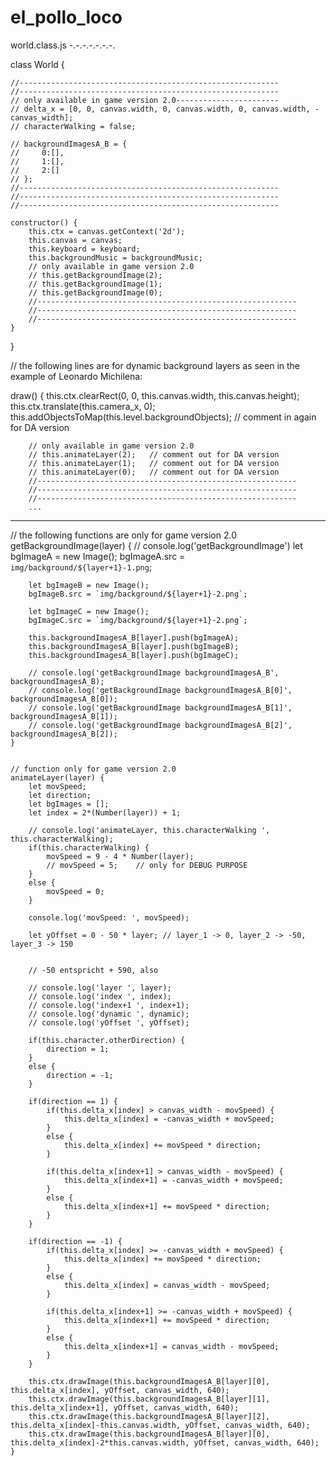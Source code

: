 # el_pollo_loco




world.class.js
-.-.-.-.-.-.-.



class World {

    //----------------------------------------------------------
    //----------------------------------------------------------
    // only available in game version 2.0-----------------------
    // delta_x = [0, 0, canvas.width, 0, canvas.width, 0, canvas.width, -canvas_width];
    // characterWalking = false;

    // backgroundImagesA_B = {
    //     0:[],
    //     1:[],
    //     2:[]
    // };
    //----------------------------------------------------------
    //----------------------------------------------------------
    //----------------------------------------------------------

    constructor() {
        this.ctx = canvas.getContext('2d');
        this.canvas = canvas;
        this.keyboard = keyboard;
        this.backgroundMusic = backgroundMusic;
        // only available in game version 2.0
        // this.getBackgroundImage(2);
        // this.getBackgroundImage(1);
        // this.getBackgroundImage(0);
        //----------------------------------------------------------
        //----------------------------------------------------------
        //----------------------------------------------------------
    }
}

// the following lines are for dynamic background layers as seen in the example of Leonardo Michilena:

draw() {
        this.ctx.clearRect(0, 0, this.canvas.width, this.canvas.height);
        this.ctx.translate(this.camera_x, 0);
        this.addObjectsToMap(this.level.backgroundObjects); // comment in again for DA version

        // only available in game version 2.0
        // this.animateLayer(2);   // comment out for DA version
        // this.animateLayer(1);   // comment out for DA version
        // this.animateLayer(0);   // comment out for DA version        
        //----------------------------------------------------------
        //----------------------------------------------------------
        //----------------------------------------------------------
        ...


--------


// the following functions are only for game version 2.0
    getBackgroundImage(layer) {
        // console.log('getBackgroundImage')
        let bgImageA = new Image();
        bgImageA.src = `img/background/${layer+1}-1.png`;

        let bgImageB = new Image();
        bgImageB.src = `img/background/${layer+1}-2.png`;

        let bgImageC = new Image();
        bgImageC.src = `img/background/${layer+1}-2.png`;

        this.backgroundImagesA_B[layer].push(bgImageA);
        this.backgroundImagesA_B[layer].push(bgImageB);
        this.backgroundImagesA_B[layer].push(bgImageC);

        // console.log('getBackgroundImage backgroundImagesA_B', backgroundImagesA_B);
        // console.log('getBackgroundImage backgroundImagesA_B[0]', backgroundImagesA_B[0]);
        // console.log('getBackgroundImage backgroundImagesA_B[1]', backgroundImagesA_B[1]);
        // console.log('getBackgroundImage backgroundImagesA_B[2]', backgroundImagesA_B[2]);
    }


    // function only for game version 2.0
    animateLayer(layer) {
        let movSpeed;
        let direction;
        let bgImages = [];
        let index = 2*(Number(layer)) + 1;

        // console.log('animateLayer, this.characterWalking ', this.characterWalking);
        if(this.characterWalking) {
            movSpeed = 9 - 4 * Number(layer);
            // movSpeed = 5;    // only for DEBUG PURPOSE
        }
        else {
            movSpeed = 0;
        }

        console.log('movSpeed: ', movSpeed);
        
        let yOffset = 0 - 50 * layer; // layer_1 -> 0, layer_2 -> -50, layer_3 -> 150
        

        // -50 entspricht + 590, also 

        // console.log('layer ', layer);
        // console.log('index ', index);
        // console.log('index+1 ', index+1);
        // console.log('dynamic ', dynamic);
        // console.log('yOffset ', yOffset);

        if(this.character.otherDirection) {
            direction = 1;
        }
        else {
            direction = -1;
        }
        
        if(direction == 1) {
            if(this.delta_x[index] > canvas_width - movSpeed) {
                this.delta_x[index] = -canvas_width + movSpeed;
            }
            else {
                this.delta_x[index] += movSpeed * direction;
            }

            if(this.delta_x[index+1] > canvas_width - movSpeed) {
                this.delta_x[index+1] = -canvas_width + movSpeed;
            }
            else {
                this.delta_x[index+1] += movSpeed * direction;
            }
        }

        if(direction == -1) {
            if(this.delta_x[index] >= -canvas_width + movSpeed) {
                this.delta_x[index] += movSpeed * direction;
            }
            else {
                this.delta_x[index] = canvas_width - movSpeed;
            }

            if(this.delta_x[index+1] >= -canvas_width + movSpeed) {
                this.delta_x[index+1] += movSpeed * direction;
            }
            else {
                this.delta_x[index+1] = canvas_width - movSpeed;
            }
        }

        this.ctx.drawImage(this.backgroundImagesA_B[layer][0], this.delta_x[index], yOffset, canvas_width, 640);
        this.ctx.drawImage(this.backgroundImagesA_B[layer][1], this.delta_x[index+1], yOffset, canvas_width, 640);
        this.ctx.drawImage(this.backgroundImagesA_B[layer][2], this.delta_x[index]-this.canvas.width, yOffset, canvas_width, 640);
        this.ctx.drawImage(this.backgroundImagesA_B[layer][0], this.delta_x[index]-2*this.canvas.width, yOffset, canvas_width, 640);
    }